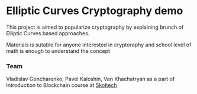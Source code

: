 # Elliptic Curves Cryptography demo

This project is aimed to popularize cryptography by explaining brunch of Elliptic Curves based approaches.

Materials is sutable for anyone interested in cryptoraphy and school level of math is enough to understand the concept

### Team

Vladislav Goncharenko, Pavel Kaloshin, Van Khachatryan as a part of Introduction to Blockchain course at [Skoltech](skoltech.ru)